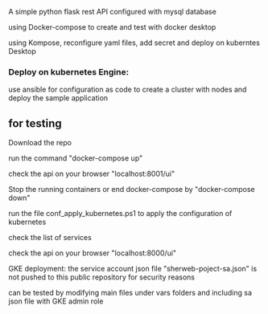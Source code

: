 
A simple python flask rest API configured with mysql database

using Docker-compose to create and test with docker desktop

using Kompose, reconfigure yaml files, add secret and deploy on kuberntes Desktop 

### Deploy on kubernetes Engine: 

use ansible for configuration as code to create a cluster with nodes 
and deploy the sample application 


## for testing 

 Download the repo 

 run the command  "docker-compose up"
 
 check the api on your browser "localhost:8001/ui" 
  
 Stop the running containers or end docker-compose by "docker-compose down"
 
 run the file conf_apply_kubernetes.ps1 to apply the configuration of kubernetes
 
 check the list of services
  
 check the api on your browser "localhost:8000/ui"
 
 
 GKE deployment:
 the service account json file "sherweb-poject-sa.json" is not pushed to this public repository for security reasons

 can be tested by modifying main files under vars folders and including sa json file with GKE admin role
 
 

